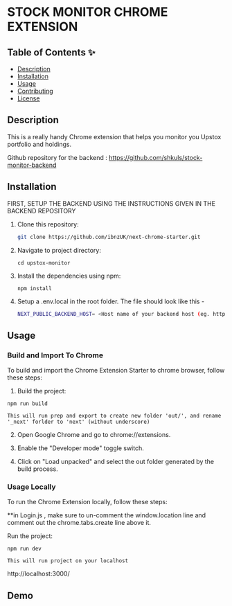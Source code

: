 #   STOCK MONITOR CHROME EXTENSION

## Table of Contents ✨  

- [Description](#description)
- [Installation](#installation)
- [Usage](#usage)
- [Contributing](#contributing)
- [License](#license)

## Description

This is a really handy Chrome extension that helps you monitor you Upstox portfolio and holdings.

Github repository for the backend : https://github.com/shkuls/stock-monitor-backend

## Installation

FIRST, SETUP THE BACKEND USING THE INSTRUCTIONS GIVEN IN THE BACKEND REPOSITORY

1. Clone this repository: 

   ```bash
   git clone https://github.com/ibnzUK/next-chrome-starter.git
   ```
2. Navigate to project directory: 

   ```
   cd upstox-monitor
   ```
4. Install the dependencies using npm: 
   ```
   npm install
   ```

5. Setup a .env.local in the root folder. The file should look like this -
   ```bash
   NEXT_PUBLIC_BACKEND_HOST= <Host name of your backend host (eg. http://localhost:3000/ or https://stock-monitor-backend-theta.vercel.app)> 
   ```


## Usage

### Build and Import To Chrome 
To build and import the Chrome Extension Starter to chrome browser, follow these steps:

1. Build the project:

```
npm run build
```
`This will run prep and export to create new folder 'out/', and rename '_next' forlder to 'next' (without underscore)`

2. Open Google Chrome and go to chrome://extensions.

3. Enable the "Developer mode" toggle switch.

4. Click on "Load unpacked" and select the out folder generated by the build process.

### Usage Locally 
To run the Chrome Extension locally, follow these steps:

**in Login.js , make sure to un-comment the window.location line and comment out the chrome.tabs.create line above it.

Run the project:
```
npm run dev
```
`This will run project on your localhost`

 http://localhost:3000/




## Demo

